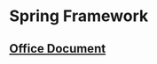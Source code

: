 # Spring Framework

## [Office Document](https://docs.spring.io/spring-framework/docs/current/reference/html/)